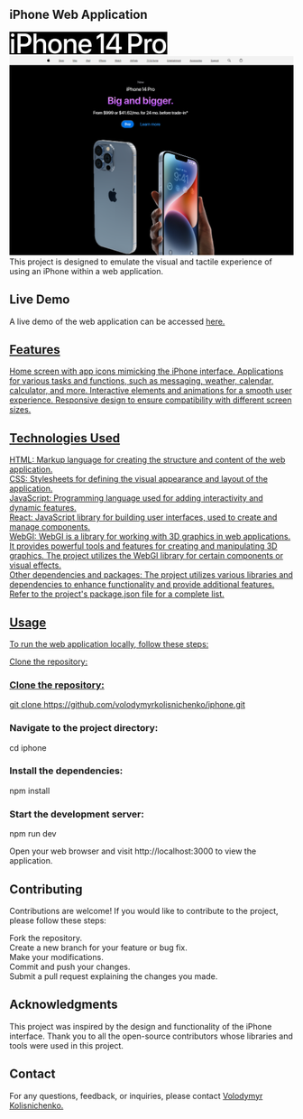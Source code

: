 <h2> iPhone Web Application </h2>
<img src="./src/assets/images/iphone-14.jpg" alt="iphone-14"/>
<img src="./src/assets/images/iphone.png" alt="iphone"/>
This project is designed to emulate the visual and tactile experience of using an iPhone within a web application.

<h2>Live Demo </h2>
A live demo of the web application can be accessed <span> <a href="https://volodymyrkolisnichenko.github.io/iphone" target="_blank" /> here. </span>

<h2>Features</h2>
Home screen with app icons mimicking the iPhone interface.
Applications for various tasks and functions, such as messaging, weather, calendar, calculator, and more.
Interactive elements and animations for a smooth user experience.
Responsive design to ensure compatibility with different screen sizes.
<h2>Technologies Used</h2>
HTML: Markup language for creating the structure and content of the web application.<br>
CSS: Stylesheets for defining the visual appearance and layout of the application.<br>
JavaScript: Programming language used for adding interactivity and dynamic features.<br>
React: JavaScript library for building user interfaces, used to create and manage components.<br>
WebGI: WebGI is a library for working with 3D graphics in web applications. It provides powerful tools and features for creating and manipulating 3D graphics. The project utilizes the WebGI library for certain components or visual effects.<br>
Other dependencies and packages: The project utilizes various libraries and dependencies to enhance functionality and provide additional features. Refer to the project's package.json file for a complete list.

<h2>Usage</h2>
To run the web application locally, follow these steps:

Clone the repository:<h3>Clone the repository:</h3>
git clone https://github.com/volodymyrkolisnichenko/iphone.git

<h3>Navigate to the project directory:</h3>
cd iphone

<h3>Install the dependencies:</h3>
npm install

<h3>Start the development server:</h3>
npm run dev

Open your web browser and visit http://localhost:3000 to view the application.

<h2>Contributing</h2>
Contributions are welcome! If you would like to contribute to the project, please follow these steps:<br>

Fork the repository.<br>
Create a new branch for your feature or bug fix.<br>
Make your modifications.<br>
Commit and push your changes.<br>
Submit a pull request explaining the changes you made.<br>

<h2>Acknowledgments</h2>
This project was inspired by the design and functionality of the iPhone interface. Thank you to all the open-source contributors whose libraries and tools were used in this project.

<h2>Contact</h2>
For any questions, feedback, or inquiries, please contact <span> <a href="https://github.com/VolodymyrKolisnichenko" target="_blank" /> Volodymyr Kolisnichenko.</span> 
